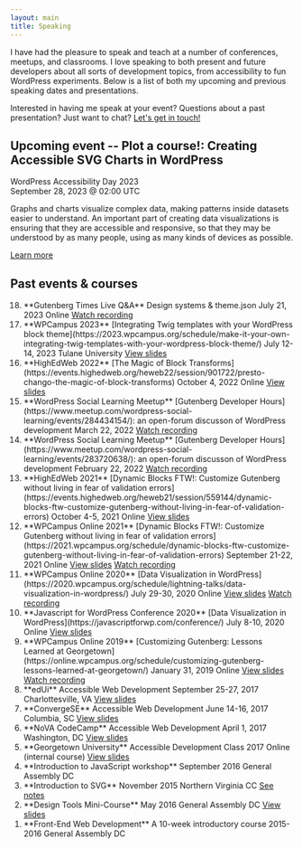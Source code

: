 ```yaml
---
layout: main
title: Speaking
---
```


I have had the pleasure to speak and teach at a number of conferences, meetups, and classrooms. I love speaking to both present and future developers about all sorts of development topics, from accessibility to fun WordPress experiments. Below is a list of both my upcoming and previous speaking dates and presentations.

Interested in having me speak at your event? Questions about a past presentation? Just want to chat? [Let's get in touch!](/contact/)


<section markdown="1" class="has-background grey" aria-label="Integrating Twig templates with your WordPress block theme">

## **Upcoming event** -- Plot a course!: Creating Accessible SVG Charts in WordPress

WordPress Accessibility Day 2023 <br>
September 28, 2023 @ 02:00 UTC

Graphs and charts visualize complex data, making patterns inside datasets easier to understand. An important part of creating data visualizations is ensuring that they are accessible and responsive, so that they may be understood by as many people, using as many kinds of devices as possible.

<a href="https://2023.wpaccessibility.day/sessions/plot-a-course-creating-accessible-svg-charts-in-wordpress/" alt="Learn more about this session" class="button button-copper">Learn more</a>


</section>


<section markdown="1" aria-label="Past events and courses">

## Past events & courses

<ol markdown="1" class="speaking-details-past" reversed style="counter-reset: deets 19;">

<li markdown="1">
**Gutenberg Times Live Q&A**  
Design systems & theme.json  
<span class="icon icon-calendar">July 21, 2023</span>  
<span class="icon icon-location">Online</span>  
<span class="icon icon-play"><a href="https://www.youtube.com/watch?v=6-Epjq3FYSs" aria-label="Watch recording of Design systems and theme.json">Watch recording</a></span>  
</li>

<li markdown="1">
**WPCampus 2023**  
[Integrating Twig templates with your WordPress block theme](https://2023.wpcampus.org/schedule/make-it-your-own-integrating-twig-templates-with-your-wordpress-block-theme/)  
<span class="icon icon-calendar">July 12-14, 2023</span>  
<span class="icon icon-location">Tulane University</span>  
<span class="icon icon-chat"><a href="https://talks.jhalabi.com/blocktheme" aria-label="View slides of Integrating Twig templates with your WordPress block theme">View slides</a></span>  
</li>

<li markdown="1">
**HighEdWeb 2022**  
[The Magic of Block Transforms](https://events.highedweb.org/heweb22/session/901722/presto-chango-the-magic-of-block-transforms)  
<span class="icon icon-calendar">October 4, 2022</span>  
<span class="icon icon-location">Online</span>  
<span class="icon icon-chat"><a href="https://talks.jhalabi.com/block-transforms" aria-label="View slides of The magic of block transforms">View slides</a></span>
</li>

<li markdown="1">
**WordPress Social Learning Meetup**  
[Gutenberg Developer Hours](https://www.meetup.com/wordpress-social-learning/events/284434154/): an open-forum discusson of WordPress development  
<span class="icon icon-calendar">March 22, 2022</span>  
<span class="icon icon-play"><a href="https://www.youtube.com/watch?v=075y395UOaY" aria-label="Watch recording of March 22 meetup">Watch recording</a>
</li>

<li markdown="1">
**WordPress Social Learning Meetup**  
[Gutenberg Developer Hours](https://www.meetup.com/wordpress-social-learning/events/283720638/): an open-forum discusson of WordPress development  
<span class="icon icon-calendar">February 22, 2022</span>  
<span class="icon icon-play"><a href="https://youtu.be/VGkvVvlIWEM" aria-label="Watch recording of February 22 meetup">Watch recording</a>
</li>

<li markdown="1">
**HighEdWeb 2021**  
[Dynamic Blocks FTW!: Customize Gutenberg without living in fear of validation errors](https://events.highedweb.org/heweb21/session/559144/dynamic-blocks-ftw-customize-gutenberg-without-living-in-fear-of-validation-errors)  
<span class="icon icon-calendar">October 4-5, 2021</span>  
<span class="icon icon-location">Online</span>  
<span class="icon icon-chat"><a href="https://talks.jhalabi.com/dynamic-blocks" aria-label="View slides of Dynamic Blocks">View slides</a></span>
</li>

<li markdown="1">
**WPCampus Online 2021**  
[Dynamic Blocks FTW!: Customize Gutenberg without living in fear of validation errors](https://2021.wpcampus.org/schedule/dynamic-blocks-ftw-customize-gutenberg-without-living-in-fear-of-validation-errors)  
<span class="icon icon-calendar">September 21-22, 2021  
<span class="icon icon-location">Online  
<span class="icon icon-chat"><a href="https://talks.jhalabi.com/dynamic-blocks" aria-label="View slides of Dynamic Blocks">View slides</a></span>  
<span class="icon icon-play"><a href="https://2021.wpcampus.org/schedule/dynamic-blocks-ftw-customize-gutenberg-without-living-in-fear-of-validation-errors/demand" aria-label="Watch recording of WordPress Dynamic Blocks WP Campus talk">Watch recording</a></span>  
</li>

<li markdown="1">
**WPCampus Online 2020**  
[Data Visualization in WordPress](https://2020.wpcampus.org/schedule/lightning-talks/data-visualization-in-wordpress/)  
<span class="icon icon-calendar">July 29-30, 2020</span>  
<span class="icon icon-location">Online</span>  
<span class="icon icon-chat"><a href="https://talks.jhalabi.com/datavis-lightning/" aria-label="View slides of Data Visualization in WP lightning talk">View slides</a></span>  
<span class="icon icon-play"><a href="https://www.youtube.com/watch?v=LBdJstuzEnc" aria-label="Watch recording of Data Visualization in WP talk">Watch recording</a></span>  
</li>

<li markdown="1">
**Javascript for WordPress Conference 2020**  
[Data Visualization in WordPress](https://javascriptforwp.com/conference/)  
<span class="icon icon-calendar">July 8-10, 2020</span>  
<span class="icon icon-location">Online</span>  
<span class="icon icon-chat"><a href="https://talks.jhalabi.com/datavis/" aria-label="View slides of Data Visualization in WP">View slides</a></span>  
</li>

<li markdown="1">
**WPCampus Online 2019**  
[Customizing Gutenberg: Lessons Learned at Georgetown](https://online.wpcampus.org/schedule/customizing-gutenberg-lessons-learned-at-georgetown/)  
<span class="icon icon-calendar">January 31, 2019</span>  
<span class="icon icon-location">Online</span>  
<span class="icon icon-chat"><a href="https://talks.jhalabi.com/gutenberg/" aria-label="View slides of Customizing Gutenberg">View slides</a></span>  
<span class="icon icon-play"><a href="https://online.wpcampus.org/schedule/customizing-gutenberg-lessons-learned-at-georgetown/" aria-label="Watch recording of Customizing Gutenberg talk">Watch recording</a></span>  
</li>

<li markdown="1">
**edUi**  
Accessible Web Development  
<span class="icon icon-calendar">September 25-27, 2017</span>  
<span class="icon icon-location">Charlottesville, VA</span>  
<span class="icon icon-chat"><a href="https://talks.jhalabi.com/accessibility-edui/" aria-label="View slides of Accessible Development talk for edUi">View slides</a></span>  
</li>

<li markdown="1">
**ConvergeSE**  
Accessible Web Development  
<span class="icon icon-calendar">June 14-16, 2017</span>  
<span class="icon icon-location">Columbia, SC</span>  
<span class="icon icon-chat"><a href="https://talks.jhalabi.com/accessibility/" aria-label="View slides of Accessible Development talk">View slides</a></span>  
</li>

<li markdown="1">
**NoVA CodeCamp**  
Accessible Web Development  
<span class="icon icon-calendar">April 1, 2017</span>  
<span class="icon icon-location">Washington, DC</span>  
<span class="icon icon-chat"><a href="https://talks.jhalabi.com/accessibility/" aria-label="View slides of Accessible Development talk">View slides</a></span>  
</li>

<li markdown="1">
**Georgetown University**  
Accessible Development Class  
<span class="icon icon-calendar">2017</span>  
<span class="icon icon-location">Online (internal course)</span>  
<span class="icon icon-chat"><a href="https://talks.jhalabi.com/accessibilityclass/" aria-label="View slides of Accessible Development Class">View slides</a></span>  
</li>

<li markdown="1">
**Introduction to JavaScript workshop**  
<span class="icon icon-calendar">September 2016</span>  
<span class="icon icon-location">General Assembly DC</span>  
</li>

<li markdown="1">
**Introduction to SVG**  
<span class="icon icon-calendar">November 2015</span>  
<span class="icon icon-location">Northern Virginia CC</span>  
<span class="icon icon-chat"><a href="https://github.com/thatdevgirl/svg-intro" aria-label="See notes for Introduction to SVG">See notes</a></span>  
</li>

<li markdown="1">
**Design Tools Mini-Course**  
<span class="icon icon-calendar">May 2016  
<span class="icon icon-location">General Assembly DC</span>  
<span class="icon icon-chat"><a href="https://talks.jhalabi.com/designtools/" aria-label="View slides of Design Tools Mini-Course">View slides</a></span>  
</li>

<li markdown="1">
**Front-End Web Development**  
A 10-week introductory course  
<span class="icon icon-calendar">2015-2016</span>  
<span class="icon icon-location">General Assembly DC</span>  
</li>

</ol>

</section>
